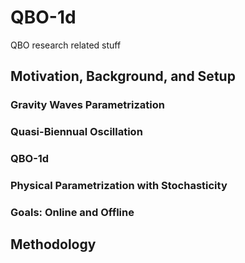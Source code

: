 # QBO-1d
QBO research related stuff

## Motivation, Background, and Setup

### Gravity Waves Parametrization

### Quasi-Biennual Oscillation


### QBO-1d


### Physical Parametrization with Stochasticity


### Goals: Online and Offline



## Methodology


